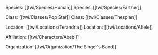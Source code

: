 Species: [[twi/Species/Human]] 
Species: [[twi/Species/Earther]]

Class: [[twi/Classes/Pop Star]]
Class: [[twi/Classes/Thespian]]

Location: [[twi/Locations/Terandria]]
Location: [[twi/Locations/Afiele]]

Affiliation: [[twi/Characters/Abebi]]

Organization: [[twi/Organization/The Singer's Band]]

